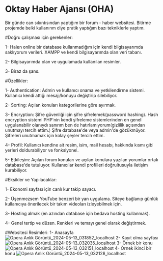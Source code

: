 # Oktay Haber Ajansı (OHA)

Bir günde can sıkıntısından yaptığım bir forum - haber websitesi. Bitirme projemde belki kullanırım diye pratik yaptığım bazı tekniklerle yaptım.

#Doğru çalışması için gerekenler:

1- Halen online bir database kullanmadığım için kendi bilgisayarımda saklıyorum verileri. XAMPP ve kendi bilgisayarımda olan veri tabanı.

2- Bilgisayarımda olan ve uygulamada kullanılan resimler.

3- Biraz da şans.


#Özellikler:

1- Authentication: Admin ve kullanıcı onama ve yetkilendirme sistemi. Kullanıcı kendi attığı mesajı/konuyu değiştirip silebiliyor.

2- Sorting: Açılan konuları kategorilerine göre ayırmak.

3- Encryption: Şifre güvenliği için şifre şifrelemek(password hashing). Hash encryption sistemi PHP'nin kendi şifreleme sistemlerinden en genel uygulanabilir olanıydı sanırım ben de hatırlamıyorum(gizlilik açısından unutmayı tercih ettim.)
Şifre database'de veya admin'de gözükmüyor. Şifreleri unutmamak için kolay şeyler tercih ettim.

4- Profil: Kullanıcı kendine ait resim, isim, mail hesabı, hakkında kısmı gibi yerleri doldurabiliyor ve fonksiyonel.

5- Etkileşim: Açılan forum konuları ve açılan konulara yazılan yorumlar ortak database'de tutuluyor. Kullanıcılar kendi profilleri doğrultusuyla iletişim kurabiliyor.


#Eksikler ve Yapılacaklar:

1- Ekonomi sayfası için canlı kur takip sayacı.

2- Üşenmezsem YouTube benzeri bir yan uygulama. Siteye bağlanıp günlük kullanıcıya önerilecek bir takım videoları izleyebilmek için.

3- Hosting almak (en azından database için bedava hosting kullanmak).

4- Genel tertip ve düzen. Renkleri ve temayı genel olarak değiştirmek.

#Websitesi Resimleri: 
1- Anasayfa
![Opera Anlık Görüntü_2024-05-13_031852_localhost](https://github.com/shingetsu28/forum/assets/169589409/4938371e-02ec-474a-a9aa-54be3ca66a14)
2- Kayıt olma sayfası
![Opera Anlık Görüntü_2024-05-13_032035_localhost](https://github.com/shingetsu28/forum/assets/169589409/08bbd773-3ab6-494d-b771-874c57b34b1a)
3- Örnek bir konu
![Opera Anlık Görüntü_2024-05-13_032151_localhost](https://github.com/shingetsu28/forum/assets/169589409/04ff5092-1eb5-44cb-8a31-0a76953bb9f1)
4- Örnek ikinci bir konu
![Opera Anlık Görüntü_2024-05-13_032128_localhost](https://github.com/shingetsu28/forum/assets/169589409/cb0bc3e4-babd-47cb-962d-f8b6d3588793)
